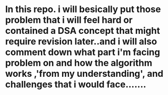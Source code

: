# In this repo. i will besically put those problem that i will feel hard or contained a DSA concept that might require revision later..and i will also comment down what part i'm facing problem on and how the algorithm works ,'from my understanding', and challenges that i would face.......
